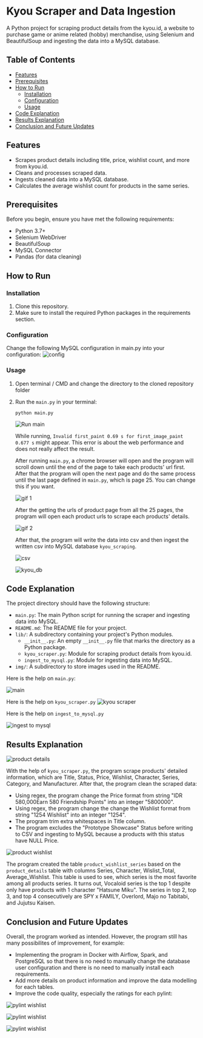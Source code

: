# Kyou Scraper and Data Ingestion

A Python project for scraping product details from the kyou.id, a website to purchase game or anime related (hobby) merchandise, using Selenium and BeautifulSoup and ingesting the data into a MySQL database.

## Table of Contents

- [Features](#features)
- [Prerequisites](#prerequisites)
- [How to Run](#how-to-run)
  - [Installation](#installation)
  - [Configuration](#configuration)
  - [Usage](#usage)
- [Code Explanation](#code-explanation)
- [Results Explanation](#results-explanation)
- [Conclusion and Future Updates](#conclusion-and-future-updates)

## Features

- Scrapes product details including title, price, wishlist count, and more from kyou.id.
- Cleans and processes scraped data.
- Ingests cleaned data into a MySQL database.
- Calculates the average wishlist count for products in the same series.

## Prerequisites

Before you begin, ensure you have met the following requirements:

- Python 3.7+
- Selenium WebDriver
- BeautifulSoup
- MySQL Connector
- Pandas (for data cleaning)

## How to Run

### Installation

1. Clone this repository.
2. Make sure to install the required Python packages in the requirements section.

### Configuration
Change the following MySQL configuration in main.py into your configuration:
![config](img/config.png)

### Usage
1. Open terminal / CMD and change the directory to the cloned repository folder
2. Run the `main.py` in your terminal:
    ```console
    python main.py
    ```
    ![Run main](img/run_main.png)

    While running, `Invalid first_paint 0.69 s for first_image_paint 0.677 s` might appear. This error is about the web performance and does not really affect the result.

    After running `main.py`, a chrome browser will open and the program will scroll down until the end of the page to take each products' url first. After that the program will open the next page and do the same process until the last page defined in `main.py`, which is page 25. You can change this if you want.

    ![gif 1](img/gif_1.gif)

    After the getting the urls of product page from all the 25 pages, the program will open each product urls to scrape each products' details.

    ![gif 2](img/gif_2.gif)

    After that, the program will write the data into csv and then ingest the written csv into MySQL database `kyou_scraping`.
    
    ![csv](img/csv.png) 
    
    ![kyou_db](img/kyou_db.png)


## Code Explanation
The project directory should have the following structure:

- `main.py`: The main Python script for running the scraper and ingesting data into MySQL.
- `README.md`: The README file for your project.
- `lib/`: A subdirectory containing your project's Python modules.
    - `__init__.py`: An empty `__init__.py` file that marks the directory as a Python package.
    - `kyou_scraper.py`: Module for scraping product details from kyou.id.
    - `ingest_to_mysql.py`: Module for ingesting data into MySQL.
- `img/`: A subdirectory to store images used in the README.

Here is the help on `main.py`:

![main](img/main.png)

Here is the help on `kyou_scraper.py`
![kyou scraper](img/kyou_scraper.png)

Here is the help on `ingest_to_mysql.py`

![ingest to mysql](img/ingest_to_mysql.png)

## Results Explanation
![product details](img/product_details.png)

With the help of `kyou_scraper.py`, the program scrape products' detailed information, which are Title, Status, Price, Wishlist, Character, Series, Category, and Manufacturer. After that, the program clean the scraped data:
- Using regex, the program change the Price format from string "IDR 580,000Earn 580 Friendship Points" into an integer "5800000".
- Using regex, the program change the change the Wishlist format from string "1254 Wishlist" into an integer "1254".
- The program trim extra whitespaces in Title column.
- The program excludes the "Prototype Showcase" Status before writing to CSV and ingesting to MySQL because a products with this status have NULL Price.

![product wishlist](img/wishlist.png)

The program created the table `product_wishlist_series` based on the `product_details` table with columns Series, Character, Wislist_Total, Average_Wishlist. This table is used to see, which series is the most favorite among all products series. It turns out, Vocaloid series is the top 1 despite only have products with 1 character "Hatsune Miku". The series in top 2, top 3, and top 4 consecutively are SPY x FAMILY, Overlord, Majo no Tabitabi, and Jujutsu Kaisen. 

## Conclusion and Future Updates
Overall, the program worked as intended. However, the program still has many possibilites of improvement, for example:

- Implementing the program in Docker with Airflow, Spark, and PostgreSQL so that there is no need to manually change the database user configuration and there is no need to manually install each requirements.
- Add more details on product information and improve the data modelling for each tables.
- Improve the code quality, especially the ratings for each pylint:

![pylint wishlist](img/pylint_main.png)

![pylint wishlist](img/pylint_scraper.png)

![pylint wishlist](img/pylint_ingest.png)